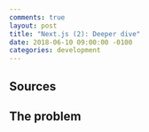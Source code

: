 ```yaml
---
comments: true
layout: post
title: "Next.js (2): Deeper dive"
date: 2018-06-10 09:00:00 -0100
categories: development
---
```

## Sources

## The problem